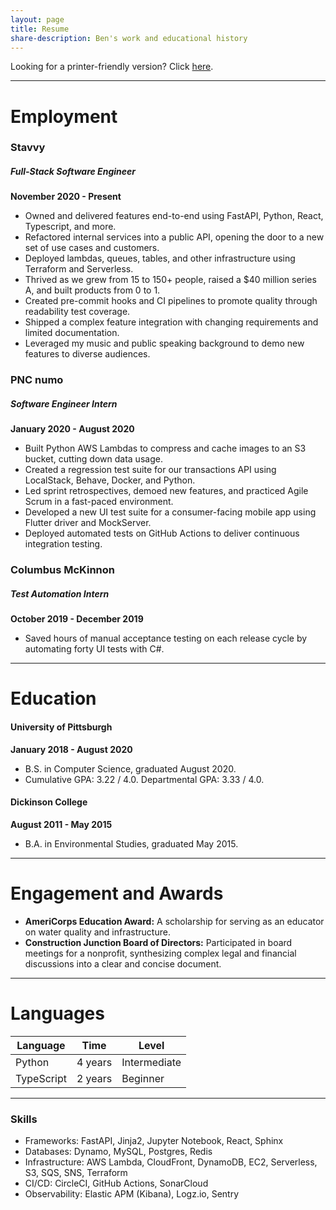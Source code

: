 ```yaml
---
layout: page
title: Resume
share-description: Ben's work and educational history
---
```


Looking for a printer-friendly version? Click [here](assets/docs/Ben_Nathanson_Resume_Public.pdf).

---

# Employment

### Stavvy
##### Full-Stack Software Engineer
**November 2020 - Present**
- Owned and delivered features end-to-end using FastAPI, Python, React, Typescript, and more.
- Refactored internal services into a public API, opening the door to a new set of use cases and customers.
- Deployed lambdas, queues, tables, and other infrastructure using Terraform and Serverless.
- Thrived as we grew from 15 to 150+ people, raised a $40 million series A, and built products from 0 to 1.
- Created pre-commit hooks and CI pipelines to promote quality through readability test coverage.
- Shipped a complex feature integration with changing requirements and limited documentation.
- Leveraged my music and public speaking background to demo new features to diverse audiences.

### PNC numo
##### Software Engineer Intern
**January 2020 - August 2020**
- Built Python AWS Lambdas to compress and cache images to an S3 bucket, cutting down data usage.
- Created a regression test suite for our transactions API using LocalStack, Behave, Docker, and Python.
- Led sprint retrospectives, demoed new features, and practiced Agile Scrum in a fast-paced environment.
- Developed a new UI test suite for a consumer-facing mobile app using Flutter driver and MockServer.
- Deployed automated tests on GitHub Actions to deliver continuous integration testing.

### Columbus McKinnon
##### Test Automation Intern
**October 2019 - December 2019**
- Saved hours of manual acceptance testing on each release cycle by automating forty UI tests with C#.

---

# Education
#### University of Pittsburgh
**January 2018 - August 2020**
- B.S. in Computer Science, graduated August 2020.
- Cumulative GPA: 3.22 / 4.0. Departmental GPA: 3.33 / 4.0.

#### Dickinson College
**August 2011 - May 2015**
- B.A. in Environmental Studies, graduated May 2015.

---

# Engagement and Awards
- **AmeriCorps Education Award:** A scholarship for serving as an educator on water quality and infrastructure.
- **Construction Junction Board of Directors:** Participated in board meetings for a nonprofit, synthesizing complex legal and financial discussions into a clear and concise document.

---

# Languages

Language   | Time | Level
----------- | ----------- | -----------
Python | 4 years | Intermediate
TypeScript | 2 years | Beginner

---
### Skills
- Frameworks: FastAPI, Jinja2, Jupyter Notebook, React, Sphinx
- Databases: Dynamo, MySQL, Postgres, Redis
- Infrastructure: AWS Lambda, CloudFront, DynamoDB, EC2, Serverless, S3, SQS, SNS, Terraform
- CI/CD: CircleCI, GitHub Actions, SonarCloud
- Observability: Elastic APM (Kibana), Logz.io, Sentry
